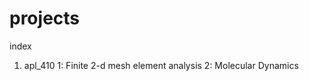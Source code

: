# projects
index 
1.  apl_410   1:  Finite 2-d mesh element analysis
              2:  Molecular Dynamics 
        
